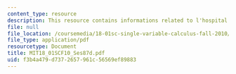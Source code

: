 ```yaml
---
content_type: resource
description: This resource contains informations related to l'hospital's rule.
file: null
file_location: /coursemedia/18-01sc-single-variable-calculus-fall-2010/f3b4a479d7372657961c56569ef89883_MIT18_01SCF10_Ses87d.pdf
file_type: application/pdf
resourcetype: Document
title: MIT18_01SCF10_Ses87d.pdf
uid: f3b4a479-d737-2657-961c-56569ef89883
---
```

